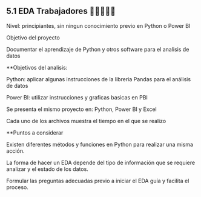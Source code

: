 ## 5.1 EDA Trabajadores 👨‍💻👩🏻‍💼

Nivel: principiantes, sin ningun conocimiento previo en Python o Power BI

Objetivo del proyecto

Documentar el aprendizaje de Python y otros software para el analisis de datos

**Objetivos del analisis:

Python: aplicar algunas instrucciones de la libreria Pandas para el análisis de datos

Power BI: utilizar instrucciones y graficas basicas en PBI

Se presenta el mismo proyecto en: Python, Power BI y Excel

Cada uno de los archivos muestra el tiempo en el que se realizo

**Puntos a considerar

Existen diferentes métodos y funciones en Python para realizar una misma acción.

La forma de hacer un EDA depende del tipo de información que se requiere analizar y el estado de los datos.

Formular las preguntas adecuadas previo a iniciar el EDA guía y facilita el proceso.

